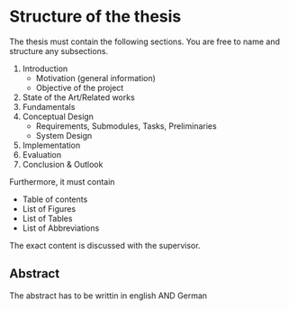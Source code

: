 # Structure of the thesis
The thesis must contain the following sections. You are free to name and structure any subsections. 

1. Introduction
    * Motivation (general information)
    * Objective of the project 
2. State of the Art/Related works 
3. Fundamentals
4. Conceptual Design
    * Requirements, Submodules, Tasks, Preliminaries
    * System Design 
5. Implementation 
6. Evaluation
7. Conclusion & Outlook


Furthermore, it must contain
* Table of contents
* List of Figures
* List of Tables
* List of Abbreviations


The exact content is discussed with the supervisor.

## Abstract
The abstract has to be writtin in english AND German
